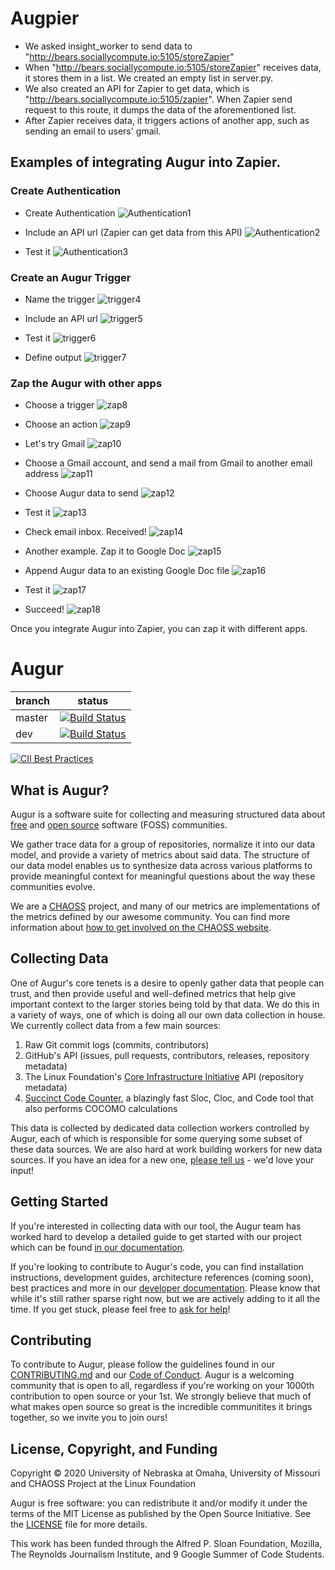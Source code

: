 # Augpier

- We asked insight_worker to send data to "http://bears.sociallycompute.io:5105/storeZapier"
- When "http://bears.sociallycompute.io:5105/storeZapier" receives data, it stores them in a list. We created an empty list in server.py. 
- We also created an API for Zapier to get data, which is "http://bears.sociallycompute.io:5105/zapier". When Zapier send request to this route, it dumps the data of the aforementioned list.
- After Zapier receives data, it triggers actions of another app, such as sending an email to users' gmail. 

## Examples of integrating Augur into Zapier.
### Create Authentication

- Create Authentication
![Authentication1](docs/Augier_screenshots/1auth.png)

- Include an API url (Zapier can get data from this API)
![Authentication2](docs/Augier_screenshots/2auth.png)

- Test it
![Authentication3](docs/Augier_screenshots/3auth.png)

### Create an Augur Trigger

- Name the trigger
![trigger4](docs/Augier_screenshots/4trigger.png)

- Include an API url
![trigger5](docs/Augier_screenshots/5trigger.png)

- Test it
![trigger6](docs/Augier_screenshots/6trigger.png)

- Define output
![trigger7](docs/Augier_screenshots/7trigger.png)

### Zap the Augur with other apps

- Choose a trigger
![zap8](docs/Augier_screenshots/8zap.png)

- Choose an action
![zap9](docs/Augier_screenshots/9zap.png)

- Let's try Gmail
![zap10](docs/Augier_screenshots/10zap.png)

- Choose a Gmail account, and send a mail from Gmail to another email address
![zap11](docs/Augier_screenshots/11zap.png)

- Choose Augur data to send
![zap12](docs/Augier_screenshots/12zap.png)

- Test it
![zap13](docs/Augier_screenshots/13zap.png)

- Check email inbox. Received!
![zap14](docs/Augier_screenshots/14zap.png)

- Another example. Zap it to Google Doc
![zap15](docs/Augier_screenshots/15zap.png)

- Append Augur data to an existing Google Doc file
![zap16](docs/Augier_screenshots/16zap.png)

- Test it
![zap17](docs/Augier_screenshots/17zap.png)

- Succeed!
![zap18](docs/Augier_screenshots/18zap.png)

Once you integrate Augur into Zapier, you can zap it with different apps. 



# Augur

branch | status
   --- | ---
master | [![Build Status](https://travis-ci.com/chaoss/augur.svg?branch=master)](https://travis-ci.com/chaoss/augur)
   dev | [![Build Status](https://travis-ci.com/chaoss/augur.svg?branch=dev)](https://travis-ci.com/chaoss/augur)


[![CII Best Practices](https://bestpractices.coreinfrastructure.org/projects/2788/badge)](https://bestpractices.coreinfrastructure.org/projects/2788)

## What is Augur?

Augur is a software suite for collecting and measuring structured data
about [free](https://www.fsf.org/about/) and [open source](https://opensource.org/docs/osd) software (FOSS) communities.

We gather trace data for a group of repositories, normalize
it into our data model, and provide a variety of metrics about said
data. The structure of our data model enables us to synthesize data
across various platforms to provide meaningful context for meaningful
questions about the way these communities evolve.

We are a [CHAOSS](https://chaoss.community>) project, and many of our
metrics are implementations of the metrics defined by our awesome community. You
can find more information about [how to get involved on the CHAOSS website](https://chaoss.community/participate/).

## Collecting Data

One of Augur's core tenets is a desire to openly gather data that people can trust, and then provide useful and well-defined metrics that help give important context to the larger stories being told by that data. We do this in a variety of ways, one of which is doing all our own data collection in house. We currently collect data from a few main sources:

1. Raw Git commit logs (commits, contributors)
2. GitHub's API (issues, pull requests, contributors, releases, repository metadata)
3. The Linux Foundation's [Core Infrastructure Initiative](https://www.coreinfrastructure.org/) API (repository metadata)
4. [Succinct Code Counter](https://github.com/boyter/scc), a blazingly fast Sloc, Cloc, and Code tool that also performs COCOMO calculations

This data is collected by dedicated data collection workers controlled by Augur, each of which is responsible for some querying some subset of these data sources. We are also hard at work building workers for new data sources. If you have an idea for a new one, [please tell us](https://github.com/chaoss/augur/issues/new?template=feature_request.md) - we'd love your input!


## Getting Started

If you're interested in collecting data with our tool, the Augur team has worked hard to develop a detailed guide to get started with our project which can be found [in our documentation](https://oss-augur.readthedocs.io/en/master/getting-started/toc.html).

If you're looking to contribute to Augur's code, you can find installation instructions, development guides, architecture references (coming soon), best practices and more in our [developer documentation](https://oss-augur.readthedocs.io/en/master/development-guide/toc.html). Please know that while it's still rather sparse right now,
but we are actively adding to it all the time. If you get stuck, please feel free to [ask for help](https://github.com/chaoss/augur/issues/new)!

## Contributing

To contribute to Augur, please follow the guidelines found in our [CONTRIBUTING.md](CONTRIBUTING.md) and our [Code of Conduct](CODE_OF_CONDUCT.md). Augur is a welcoming community that is open to all, regardless if you're working on your 1000th contribution to open source or your 1st. We strongly believe that much of what makes open source so great is the incredible communitites it brings together, so we invite you to join ours!

## License, Copyright, and Funding

Copyright © 2020 University of Nebraska at Omaha, University of Missouri and CHAOSS Project at the Linux Foundation

Augur is free software: you can redistribute it and/or modify it under the terms of the MIT License as published by the Open Source Initiative. See the [LICENSE](LICENSE) file for more details.

This work has been funded through the Alfred P. Sloan Foundation, Mozilla, The Reynolds Journalism Institute, and 9 Google Summer of Code Students.
